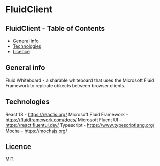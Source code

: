 # FluidClient

## FluidClient - Table of Contents
* [General info](#general-info)
* [Technologies](#technologies)
* [Licence](#licence)

## General info
Fluid Whiteboard - a sharable whiteboard that uses the Microsoft Fluid Framework to replcate obkects between browser clients. 

## Technologies 
React 18 - https://reactjs.org/
Microsoft Fluid Framework - https://fluidframework.com/docs/
Microsoft Fluent UI - https://react.fluentui.dev/
Typescript - https://www.typescriptlang.org/
Mocha - https://mochajs.org/

## Licence

MIT.




